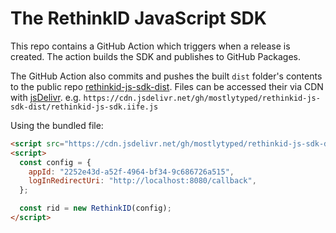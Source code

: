 # The RethinkID JavaScript SDK

This repo contains a GitHub Action which triggers when a release is created. The action builds the SDK and publishes to GitHub Packages.

The GitHub Action also commits and pushes the built `dist` folder's contents to the public repo [rethinkid-js-sdk-dist](https://github.com/mostlytyped/rethinkid-js-sdk-dist). Files can be accessed their via CDN with [jsDelivr](https://www.jsdelivr.com/?docs=gh). e.g. `https://cdn.jsdelivr.net/gh/mostlytyped/rethinkid-js-sdk-dist/rethinkid-js-sdk.iife.js`

Using the bundled file:

```html
<script src="https://cdn.jsdelivr.net/gh/mostlytyped/rethinkid-js-sdk-dist/rethinkid-js-sdk.iife.js"></script>
<script>
  const config = {
    appId: "2252e43d-a52f-4964-bf34-9c686726a515",
    logInRedirectUri: "http://localhost:8080/callback",
  };

  const rid = new RethinkID(config);
</script>
```
